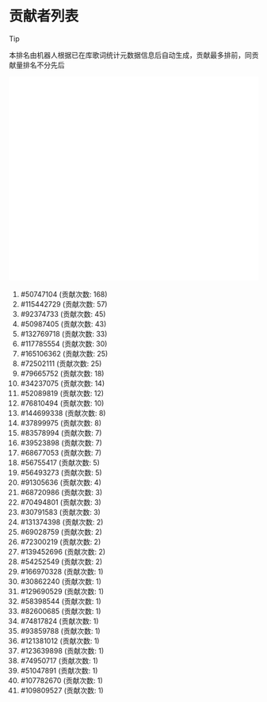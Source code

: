 # 贡献者列表

> [!TIP]
> 本排名由机器人根据已在库歌词统计元数据信息后自动生成，贡献最多排前，同贡献量排名不分先后

![贡献者头像画廊](./CONTRIBUTORS.svg)

1. #50747104 (贡献次数: 168)
2. #115442729 (贡献次数: 57)
3. #92374733 (贡献次数: 45)
4. #50987405 (贡献次数: 43)
5. #132769718 (贡献次数: 33)
6. #117785554 (贡献次数: 30)
7. #165106362 (贡献次数: 25)
8. #72502111 (贡献次数: 25)
9. #79665752 (贡献次数: 18)
10. #34237075 (贡献次数: 14)
11. #52089819 (贡献次数: 12)
12. #76810494 (贡献次数: 10)
13. #144699338 (贡献次数: 8)
14. #37899975 (贡献次数: 8)
15. #83578994 (贡献次数: 7)
16. #39523898 (贡献次数: 7)
17. #68677053 (贡献次数: 7)
18. #56755417 (贡献次数: 5)
19. #56493273 (贡献次数: 5)
20. #91305636 (贡献次数: 4)
21. #68720986 (贡献次数: 3)
22. #70494801 (贡献次数: 3)
23. #30791583 (贡献次数: 3)
24. #131374398 (贡献次数: 2)
25. #69028759 (贡献次数: 2)
26. #72300219 (贡献次数: 2)
27. #139452696 (贡献次数: 2)
28. #54252549 (贡献次数: 2)
29. #166970328 (贡献次数: 1)
30. #30862240 (贡献次数: 1)
31. #129690529 (贡献次数: 1)
32. #58398544 (贡献次数: 1)
33. #82600685 (贡献次数: 1)
34. #74817824 (贡献次数: 1)
35. #93859788 (贡献次数: 1)
36. #121381012 (贡献次数: 1)
37. #123639898 (贡献次数: 1)
38. #74950717 (贡献次数: 1)
39. #51047891 (贡献次数: 1)
40. #107782670 (贡献次数: 1)
41. #109809527 (贡献次数: 1)
